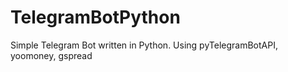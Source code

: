 # TelegramBotPython
Simple Telegram Bot written in Python. Using pyTelegramBotAPI, yoomoney, gspread
